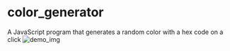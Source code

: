 # color_generator
 A JavaScript program that generates a random color with a hex code on a click
![demo_img](https://github.com/vishalforwork/color_generator/assets/131588842/c7295540-8e27-4adf-9bbd-fa3fd67df7c2)
